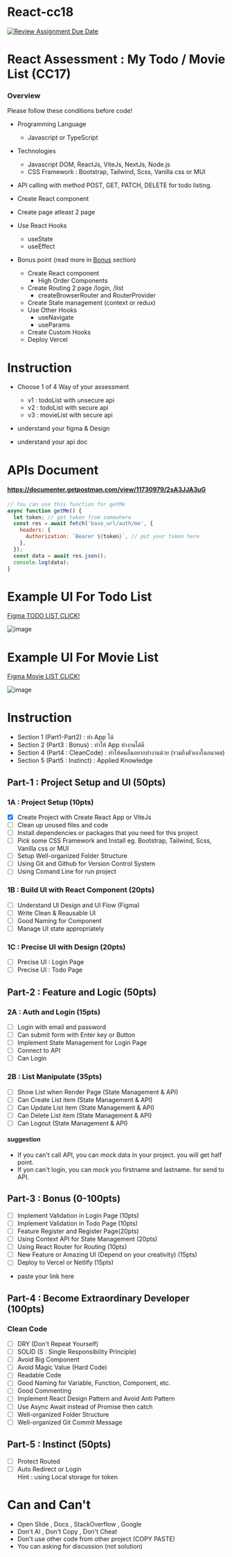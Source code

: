 # React-cc18
[![Review Assignment Due Date](https://classroom.github.com/assets/deadline-readme-button-24ddc0f5d75046c5622901739e7c5dd533143b0c8e959d652212380cedb1ea36.svg)](https://classroom.github.com/a/EFTyacmt)
# React Assessment : My Todo / Movie List (CC17)

### Overview

Please follow these conditions before code!

- Programming Language
  - Javascript or TypeScript
- Technologies
  - Javascript DOM, ReactJs, ViteJs, NextJs, Node.js
  - CSS Framework : Bootstrap, Tailwind, Scss, Vanilla css or MUI
- API calling with method POST, GET, PATCH, DELETE for todo listing.
- Create React component
- Create page atleast 2 page
- Use React Hooks

  - useState
  - useEffect

- Bonus point (read more in [Bonus](#Bonus) section)
  - Create React component
    - High Order Components
  - Create Routing 2 page /login, /list
    - createBrowserRouter and RouterProvider
  - Create State management (context or redux)
  - Use Other Hooks
    - useNavigate
    - useParams
  - Create Custom Hooks
  - Deploy Vercel

# Instruction

- Choose 1 of 4 Way of your assessment

  - v1 : todoList with unsecure api
  - v2 : todoList with secure api
  - v3 : movieList with secure api

- understand your figma & Design
- understand your api doc

# APIs Document

#### https://documenter.getpostman.com/view/11730979/2sA3JJA3uG

```js
// You can use this function for getMe
async function getMe() {
  let token; // get token from somewhere
  const res = await fetch('base_url/auth/me', {
    headers: {
      Authorization: `Bearer ${token}`, // put your token here
    },
  });
  const data = await res.json();
  console.log(data);
}
```

# Example UI For Todo List

[Figma TODO LIST CLICK!](<https://www.figma.com/file/7IUnZ0T4gHcMmCUci8QiwW/Todo-List-for-Figma-projects-(Community)-(Copy)?type=design&node-id=1%3A230&mode=design&t=TQaatX2h2Tjg70W3-1>)

![image](./example.png)

# Example UI For Movie List

[Figma Movie LIST CLICK!](<https://www.figma.com/file/EvxT9hj6RQT3bUEGML9eVm/Movie-Listing-Web-App-(Community)-(Copy)?type=design&node-id=401%3A6827&mode=design&t=CgODUDQUdjzYtYWD-1>)

![image](./example-2.png)

# Instruction

- Section 1 (Part1-Part2) : ทำ App ได้
- Section 2 (Part3 : Bonus) : ทำให้ App ทำงานได้ดี
- Section 4 (Part4 : CleanCode) : ทำให้คนอื่นอยากทำงานด้วย (รวมถึงตัวเองในอนาคต)
- Section 5 (Part5 : Instinct) : Applied Knowledge

## Part-1 : Project Setup and UI (50pts)

### 1A : Project Setup (10pts)

- [x] Create Project with Create React App or ViteJs
- [ ] Clean up unused files and code
- [ ] Install dependencies or packages that you need for this project
- [ ] Pick some CSS Framework and Install eg. Bootstrap, Tailwind, Scss, Vanilla css or MUI
- [ ] Setup Well-organized Folder Structure
- [ ] Using Git and Github for Version Control System
- [ ] Using Comand Line for run project

### 1B : Build UI with React Component (20pts)

- [ ] Understand UI Design and UI Flow (Figma)
- [ ] Write Clean & Reausable UI
- [ ] Good Naming for Component
- [ ] Manage UI state appropriately

### 1C : Precise UI with Design (20pts)

- [ ] Precise UI : Login Page
- [ ] Precise UI : Todo Page

## Part-2 : Feature and Logic (50pts)

### 2A : Auth and Login (15pts)

- [ ] Login with email and password
- [ ] Can submit form with Enter key or Button
- [ ] Implement State Management for Login Page
- [ ] Connect to API
- [ ] Can Login

### 2B : List Manipulate (35pts)

- [ ] Show List when Render Page (State Management & API)
- [ ] Can Create List item (State Management & API)
- [ ] Can Update List item (State Management & API)
- [ ] Can Delete List item (State Management & API)
- [ ] Can Logout (State Management & API)

#### suggestion

- If you can't call API, you can mock data in your project. you will get half point.
- If yon can't login, you can mock you firstname and lastname. for send to API.

## Part-3 : Bonus (0-100pts)

- [ ] Implement Validation in Login Page (10pts)
- [ ] Implement Validation in Todo Page (10pts)
- [ ] Feature Register and Register Page(20pts)
- [ ] Using Context API for State Management (20pts)
- [ ] Using React Router for Routing (10pts)
- [ ] New Feature or Amazing UI (Depend on your creativity) (15pts)
- [ ] Deploy to Vercel or Netlify (15pts)
- paste your link here

## Part-4 : Become Extraordinary Developer (100pts)

### Clean Code

- [ ] DRY (Don't Repeat Yourself)
- [ ] SOLID (S : Single Responsibility Principle)
- [ ] Avoid Big Component
- [ ] Avoid Magic Value (Hard Code)
- [ ] Readable Code
- [ ] Good Naming for Variable, Function, Component, etc.
- [ ] Good Commenting
- [ ] Implement React Design Pattern and Avoid Anti Pattern
- [ ] Use Async Await instead of Promise then catch
- [ ] Well-organized Folder Structure
- [ ] Well-organized Git Commit Message

## Part-5 : Instinct (50pts)

- [ ] Protect Routed
- [ ] Auto Redirect or Login  
       Hint : using Local storage for token

# Can and Can't

- Open Slide , Docs , StackOverflow , Google
- Don't AI , Don't Copy , Don't Cheat
- Don't use other code from other project (COPY PASTE)
- You can asking for discussion (not solution)
